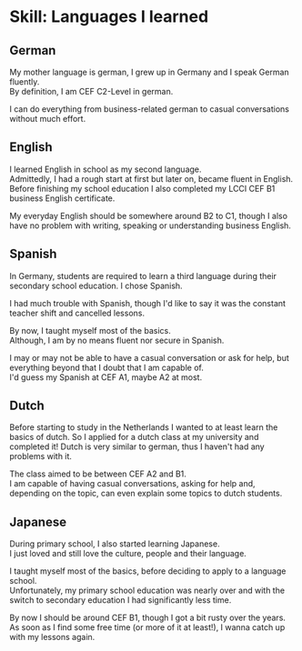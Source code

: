 # Skill: Languages I learned

## German

My mother language is german, I grew up in Germany and I speak German fluently.  
By definition, I am CEF C2-Level in german.

I can do everything from business-related german to casual conversations without much effort.

## English

I learned English in school as my second language.  
Admittedly, I had a rough start at first but later on, became fluent in English.
Before finishing my school education I also completed my LCCI CEF B1 business English certificate.

My everyday English should be somewhere around B2 to C1, though I also have no problem with writing, speaking or understanding business English.

## Spanish

In Germany, students are required to learn a third language during their secondary school education.
I chose Spanish.

I had much trouble with Spanish, though I'd like to say it was the constant teacher shift and cancelled lessons.

By now, I taught myself most of the basics.  
Although, I am by no means fluent nor secure in Spanish.

I may or may not be able to have a casual conversation or ask for help, but everything beyond that I doubt that I am capable of.  
I'd guess my Spanish at CEF A1, maybe A2 at most.

## Dutch

Before starting to study in the Netherlands I wanted to at least learn the basics of dutch.
So I applied for a dutch class at my university and completed it!
Dutch is very similar to german, thus I haven't had any problems with it.

The class aimed to be between CEF A2 and B1.  
I am capable of having casual conversations, asking for help and, depending on the topic, can even explain some topics to dutch students.

## Japanese

During primary school, I also started learning Japanese.  
I just loved and still love the culture, people and their language.

I taught myself most of the basics, before deciding to apply to a language school.  
Unfortunately, my primary school education was nearly over and with the switch to secondary education I had significantly less time.

By now I should be around CEF B1, though I got a bit rusty over the years.  
As soon as I find some free time (or more of it at least!), I wanna catch up with my lessons again.
